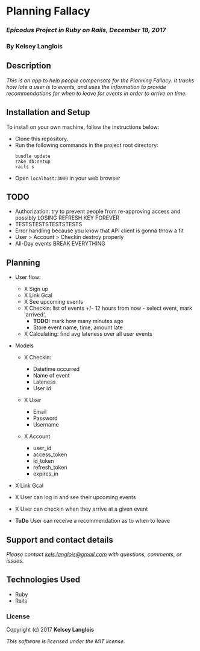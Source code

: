 # Planning Fallacy

### _Epicodus Project in Ruby on Rails, December 18, 2017_

### By Kelsey Langlois

## Description

_This is an app to help people compensate for the Planning Fallacy. It tracks how late a user is to events, and uses the information to provide recommendations for when to leave for events in order to arrive on time._

## Installation and Setup

To install on your own machine, follow the instructions below:

* Clone this repository.
* Run the following commands in the project root directory:
  ```
  bundle update
  rake db:setup
  rails s
  ```
* Open ```localhost:3000``` in your web browser

## TODO

* Authorization: try to prevent people from re-approving access and possibly LOSING REFRESH KEY FOREVER
* TESTSTESTSTESTSTESTS
* Error handling because you know that API client is gonna throw a fit
* User > Account > Checkin destroy properly
* All-Day events BREAK EVERYTHING

## Planning

* User flow:
  * X Sign up
  * X Link Gcal
  * X See upcoming events
  * X Checkin: list of events +/- 12 hours from now - select event, mark 'arrived',
    * **TODO:** mark how many minutes ago
    * Store event name, time, amount late
  * X Calculating: find avg lateness over all user events

* Models
  * X Checkin:
    * Datetime occurred
    * Name of event
    * Lateness
    * User id

  * X User
    * Email
    * Password
    * Username
  * X Account
    * user_id
    * access_token
    * id_token
    * refresh_token
    * expires_in

* X Link Gcal
* X User can log in and see their upcoming events
* X User can checkin when they arrive at a given event
* **ToDo** User can receive a recommendation as to when to leave

## Support and contact details

_Please contact [kels.langlois@gmail.com](mailto:kels.langlois@gmail.com) with questions, comments, or issues._

## Technologies Used

* Ruby
* Rails

### License

Copyright (c) 2017 **Kelsey Langlois**

*This software is licensed under the MIT license.*
